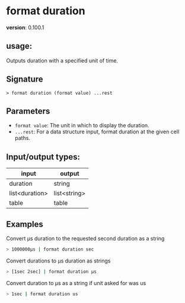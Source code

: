 # format duration

**version**: 0.100.1

## **usage**:

Outputs duration with a specified unit of time.

## Signature

`> format duration (format value) ...rest`

## Parameters

- `format value`: The unit in which to display the duration.
- `...rest`: For a data structure input, format duration at the given cell paths.

## Input/output types:

| input            | output         |
| ---------------- | -------------- |
| duration         | string         |
| list\<duration\> | list\<string\> |
| table            | table          |

## Examples

Convert µs duration to the requested second duration as a string

```bash
> 1000000µs | format duration sec
```

Convert durations to µs duration as strings

```bash
> [1sec 2sec] | format duration µs
```

Convert duration to µs as a string if unit asked for was us

```bash
> 1sec | format duration us
```
